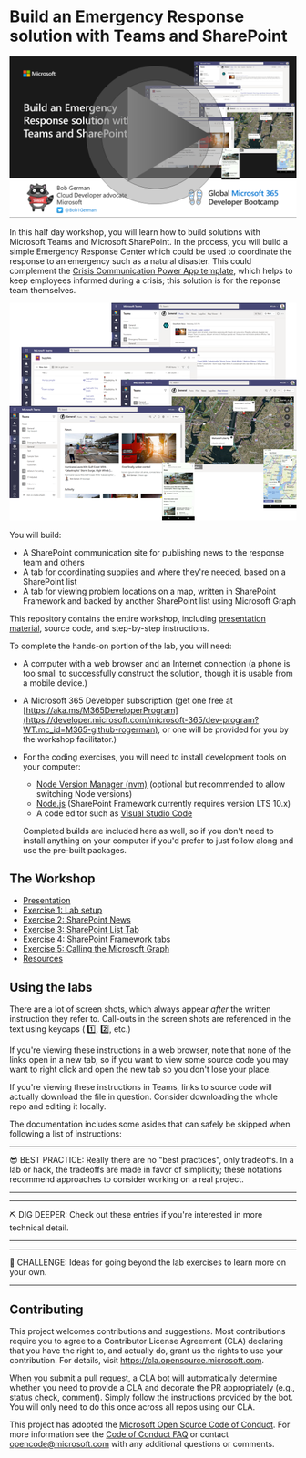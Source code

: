 # Build an Emergency Response solution with Teams and SharePoint

[![Video thumbnail](./Labs/images/videoThumbnail.PNG)](https://youtu.be/SmrAUfaNDP4)

In this half day workshop, you will learn how to build solutions with Microsoft Teams and Microsoft SharePoint. In the process, you will build a simple Emergency Response Center which could be used to coordinate the response to an emergency such as a natural disaster. This could complement the [Crisis Communication Power App template](https://powerapps.microsoft.com/en-us/blog/crisis-communication-a-power-platform-template/), which helps to keep employees informed during a crisis; this solution is for the reponse team themselves.

![Completed solution](./Labs/images/Demo-Mashup.png)

You will build:

 * A SharePoint communication site for publishing news to the response team and others
 * A tab for coordinating supplies and where they're needed, based on a SharePoint list
 * A tab for viewing problem locations on a map, written in SharePoint Framework and backed by another SharePoint list using Microsoft Graph

This repository contains the entire workshop, including [presentation material](Presentation.md), source code, and step-by-step instructions.

To complete the hands-on portion of the lab, you will need:

 * A computer with a web browser and an Internet connection (a phone is too small to successfully construct the solution, though it is usable from a mobile device.)
 * A Microsoft 365 Developer subscription (get one free at [https://aka.ms/M365DeveloperProgram](https://developer.microsoft.com/microsoft-365/dev-program?WT.mc_id=M365-github-rogerman), or one will be provided for you by the workshop facilitator.)
 * For the coding exercises, you will need to install development tools on your computer:
    * [Node Version Manager (nvm)](http://npm.github.io/installation-setup-docs/installing/using-a-node-version-manager.html) (optional but recommended to allow switching Node versions)
    * [Node.js](https://nodejs.org/en/) (SharePoint Framework currently requires version LTS 10.x)
    * A code editor such as [Visual Studio Code](https://code.visualstudio.com/download?WT.mc_id=M365-github-rogerman)

    Completed builds are included here as well, so if you don't need to install anything on your computer if you'd prefer to just follow along and use the pre-built packages.

## The Workshop

 * [Presentation](Presentation.md)
 * [Exercise 1: Lab setup](Labs/Part1.md)
 * [Exercise 2: SharePoint News](Labs/Part2.md)
 * [Exercise 3: SharePoint List Tab](Labs/Part3.md)
 * [Exercise 4: SharePoint Framework tabs](Labs/Part4.md)
 * [Exercise 5: Calling the Microsoft Graph](Labs/Part5.md)
 * [Resources](Labs/Resources.md)
 
## Using the labs

There are a lot of screen shots, which always appear _after_ the written instruction they refer to. Call-outs in the screen shots are referenced in the text using keycaps ( 1️⃣, 2️⃣, etc.)

If you're viewing these instructions in a web browser, note that none of the links open in a new tab, so if you want to view some source code you may want to right click and open the new tab so you don't lose your place.

If you're viewing these instructions in Teams, links to source code will actually download the file in question. Consider downloading the whole repo and editing it locally.

The documentation includes some asides that can safely be skipped when following a list of instructions:

---
😎 BEST PRACTICE: Really there are no "best practices", only tradeoffs. In a lab or hack, the tradeoffs are made in favor of simplicity; these notations recommend approaches to consider working on a real project.

---

---
⛏️ DIG DEEPER: Check out these entries if you're interested in more technical detail.

---

---
🏁 CHALLENGE: Ideas for going beyond the lab exercises to learn more on your own.

---

## Contributing

This project welcomes contributions and suggestions.  Most contributions require you to agree to a Contributor License Agreement (CLA) declaring that you have the right to, and actually do, grant us the rights to use your contribution. For details, visit https://cla.opensource.microsoft.com.

When you submit a pull request, a CLA bot will automatically determine whether you need to provide a CLA and decorate the PR appropriately (e.g., status check, comment). Simply follow the instructions provided by the bot. You will only need to do this once across all repos using our CLA.

This project has adopted the [Microsoft Open Source Code of Conduct](https://opensource.microsoft.com/codeofconduct/). For more information see the [Code of Conduct FAQ](https://opensource.microsoft.com/codeofconduct/faq/) or contact [opencode@microsoft.com](mailto:opencode@microsoft.com) with any additional questions or comments.
